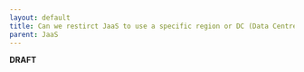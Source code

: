 ```yaml
---
layout: default
title: Can we restirct JaaS to use a specific region or DC (Data Centre)?
parent: JaaS
---
```


**DRAFT**
